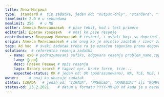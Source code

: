 ```yaml
---
title: Лепа Матрица
type:  standard #  tip zadatka, jedan od: "output-only", "standard", "functional"
timelimit: 2.0 # u sekundama
memlimit: 256   # u MB
setter: Алекса Милисављевић  # pise tekst, kod i test primere
editorial: Драган Урошевић   # onaj ko pise resenje
contributors: Владимир Миленковић # testeri, i ostali koji su doprineli zadatku
origin: Алекса Милисављевић # ime onog ko je smislio zadatak / izvor zadatka
tags: Ad hoc  # svaki zadatak treba ra je označen tagovima prema dogovorenoj listi tagova
solutions:  # referentna resenja zadatka
  - name: ex0 # podrazumevani sufiks, odgovara resenju problem_name.cpp
    lang: [cpp]
    desc: Главно Решење # opis resenja
    tags: Binary search # tagovi npr. brute force, trie...
    expected-status: ОК # jedan od: OK (podrazumevano), WA, TLE, MLE, RTE
owner:     # onaj ko ubacuje zadatak
status: IZRADA   # jedan od: "IZRADA", "PREGLED", "KANDIDAT" ili "KOMPLETAN".
status-od: 23.2.2021.   # datum u formatu YYYY-MM-DD od kada je u navedenom statusu
---
```

